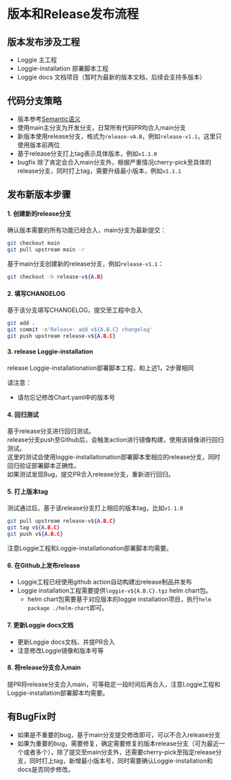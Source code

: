# 版本和Release发布流程

## 版本发布涉及工程
- Loggie 主工程
- Loggie-installation 部署脚本工程
- Loggie docs 文档项目（暂时为最新的版本文档，后续会支持多版本）

## 代码分支策略
- 版本参考[Semantic语义](https://semver.org/)
- 使用main主分支为开发分支，日常所有代码PR均合入main分支
- 新版本使用release分支，格式为`release-vA.B`，例如`release-v1.1`，这里只使用版本前两位
- 基于release分支打上tag表示具体版本，例如`v1.1.0`
- bugfix 除了肯定会合入main分支外，根据严重情况cherry-pick至具体的release分支，同时打上tag，需要升级最小版本，例如`v1.1.1`

## 发布新版本步骤

#### 1. 创建新的release分支

确认版本需要的所有功能已经合入，main分支为最新提交：

``` bash
git checkout main
git pull upstream main -r
```

基于main分支创建新的release分支，例如`release-v1.1`：
```bash
git checkout -b release-v${A.B}
```

#### 2. 填写CHANGELOG
基于该分支填写CHANGELOG，提交至工程中合入

```bash
git add .
git commit -m'Release: add v${A.B.C} changelog'
git push upstream release-v${A.B.C}
```

#### 3. release Loggie-installation
release Loggie-installationation部署脚本工程，和上述1，2步骤相同

请注意：

- 请勿忘记修改Chart.yaml中的版本号

#### 4. 回归测试
基于release分支进行回归测试。  
release分支push至Github后，会触发action进行镜像构建，使用该镜像进行回归测试。  
这里的测试会使用loggie-installationation部署脚本里相应的release分支，同时回归验证部署脚本正确性。  
如果测试发现Bug，提交PR合入release分支，重新进行回归。  

#### 5. 打上版本tag

测试通过后，基于该release分支打上相应的版本tag，比如`v1.1.0`
```bash
git pull upstream release-v${A.B.C}
git tag v${A.B.C}
git push v${A.B.C}
```
注意Loggie工程和Loggie-installationation部署脚本均需要。

#### 6. 在Github上发布release

- Loggie工程已经使用github action自动构建出release制品并发布
- Loggie installation工程需要提供`loggie-v${A.B.C}.tgz` helm chart包。
  - helm chart包需要基于对应版本的loggie installation项目，执行`helm package ./helm-chart`即可。

#### 7. 更新Loggie docs文档

- 更新Loggie docs文档，并提PR合入
- 注意修改Loggie镜像和版本号等


#### 8. 将release分支合入main
提PR将release分支合入main，可等稳定一段时间后再合入，注意Loggie工程和Loggie-installation部署脚本均需要。


## 有BugFix时

- 如果是不重要的bug，基于main分支提交修改即可，可以不合入release分支
- 如果为重要的bug，需要修复，确定需要修复的版本release分支（可为最近一个或者多个），除了提交至main分支外，还需要cherry-pick至指定release分支，同时打上tag，新增最小版本号，同时需要确认Loggie-installation和docs是否同步修改。
